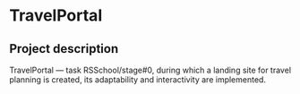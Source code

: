 # TravelPortal

## Project description
TravelPortal — task RSSchool/stage#0, during which a landing site for travel planning is created, its adaptability and interactivity are implemented.